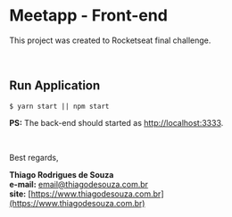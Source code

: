 # Meetapp - Front-end

This project was created to Rocketseat final challenge.

<br />

## Run Application

```shell
$ yarn start || npm start
```

<b>PS:</b> The back-end should started as [http://localhost:3333](http://localhost:3333).

<br/>

Best regards,

**Thiago Rodrigues de Souza** \
**e-mail:** email@thiagodesouza.com.br \
**site:** [https://www.thiagodesouza.com.br](https://www.thiagodesouza.com.br)
